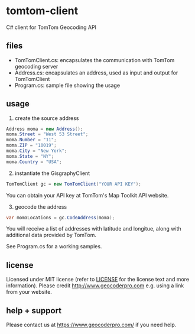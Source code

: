 tomtom-client
================

C# client for TomTom Geocoding API

files
-----
* TomTomClient.cs: encapsulates the communication with TomTom geocoding server
* Address.cs: encapsulates an address, used as input and output for TomTomClient
* Program.cs: sample file showing the usage

usage
-----
1. create the source address 
```c#
Address moma = new Address();
moma.Street = "West 53 Street";
moma.Number = "11";
moma.ZIP = "10019";
moma.City = "New York";
moma.State = "NY";
moma.Country = "USA";
```

2. instantiate the GisgraphyClient
```c#
TomTomClient gc = new TomTomClient("YOUR API KEY");
```
You can obtain your API key at TomTom's Map Toolkit API website.

3. geocode the address
```c#
var momaLocations = gc.CodeAddress(moma);
```
You will receive a list of addresses with latitude and longitue, along with additional data provided by TomTom.

See Program.cs for a working samples.

license
-------
Licensed under MIT license (refer to <a href="LICENSE">LICENSE</a> for the license text and more information).
Please credit http://www.geocoderpro.com e.g. using a link from your website.

help + support
--------------
Please contact us at https://www.geocoderpro.com/ if you need help.
